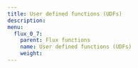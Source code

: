 ```yaml
---
title: User defined functions (UDFs)
description:
menu:
  flux_0_7:
    parent: Flux functions
    name: User defined functions (UDFs)
    weight:
---
```

